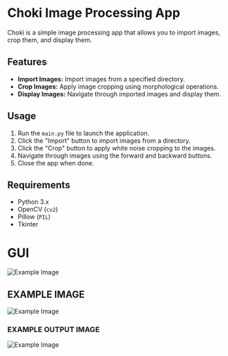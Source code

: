 # Choki Image Processing App

Choki is a simple image processing app that allows you to import images, crop them, and display them.

## Features

- **Import Images:** Import images from a specified directory.
- **Crop Images:** Apply image cropping using morphological operations.
- **Display Images:** Navigate through imported images and display them.

## Usage

1. Run the `main.py` file to launch the application.
2. Click the "Import" button to import images from a directory.
3. Click the "Crop" button to apply white noise cropping to the images.
4. Navigate through images using the forward and backward buttons.
5. Close the app when done.

## Requirements

- Python 3.x
- OpenCV (`cv2`)
- Pillow (`PIL`)
- Tkinter

# GUI
![Example Image]("/raw_images/Picture1.png")

## EXAMPLE IMAGE
![Example Image]("/images/Image_20230323_0001.jpg")

### EXAMPLE OUTPUT IMAGE
![Example Image]("im_output/im2.jpg")